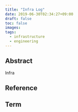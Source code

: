 ```yaml
---
title: "Infra Log"
date: 2019-06-30T02:34:27+09:00
draft: false
toc: false
images:
tags:
  - infrastructure
  - engineering
---
```


## Abstract
Infra

## Reference


## Term


